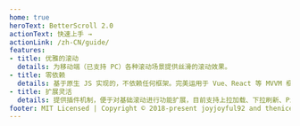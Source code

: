 ```yaml
---
home: true
heroText: BetterScroll 2.0
actionText: 快速上手 →
actionLink: /zh-CN/guide/
features:
- title: 优雅的滚动
  details: 为移动端（已支持 PC）各种滚动场景提供丝滑的滚动效果。
- title: 零依赖
  details: 基于原生 JS 实现的，不依赖任何框架。完美运用于 Vue、React 等 MVVM 框架。
- title: 扩展灵活
  details: 提供插件机制，便于对基础滚动进行功能扩展，目前支持上拉加载、下拉刷新、Picker、鼠标滚轮、放大缩小、移动缩放、轮播图、滚动视觉差，放大镜等等能力
footer: MIT Licensed | Copyright © 2018-present joyjoyful92 and theniceangel
---
```

